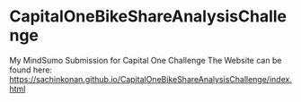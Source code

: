 # CapitalOneBikeShareAnalysisChallenge
My MindSumo Submission for Capital One Challenge
The Website can be found here: https://sachinkonan.github.io/CapitalOneBikeShareAnalysisChallenge/index.html
